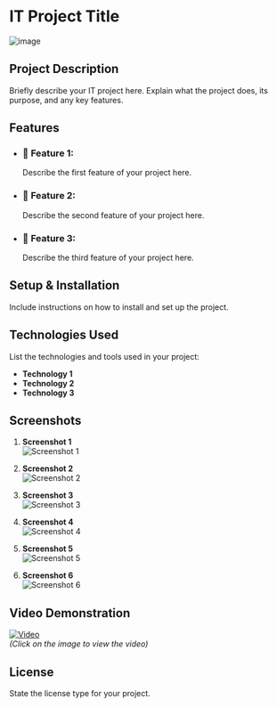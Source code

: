 # IT Project Title

![image](https://github.com/user-attachments/assets/ce687fd7-904f-41a1-b8cc-32f754574559)




## **Project Description**
Briefly describe your IT project here. Explain what the project does, its purpose, and any key features.

## **Features**
- ### **🔹 Feature 1:** 
  Describe the first feature of your project here.
  
- ### **🔹 Feature 2:** 
  Describe the second feature of your project here.

- ### **🔹 Feature 3:** 
  Describe the third feature of your project here.

## **Setup & Installation**
Include instructions on how to install and set up the project.

## **Technologies Used**
List the technologies and tools used in your project:
- **Technology 1**
- **Technology 2**
- **Technology 3**

## **Screenshots**

1. **Screenshot 1**  
   ![Screenshot 1](link-to-your-image-1)  
  
2. **Screenshot 2**  
   ![Screenshot 2](link-to-your-image-2)  
  
3. **Screenshot 3**  
   ![Screenshot 3](link-to-your-image-3)  
  
4. **Screenshot 4**  
   ![Screenshot 4](link-to-your-image-4)  
  
5. **Screenshot 5**  
   ![Screenshot 5](link-to-your-image-5)  
  
6. **Screenshot 6**  
   ![Screenshot 6](link-to-your-image-6)  

## **Video Demonstration**
[![Video](https://img.youtube.com/vi/YOUR_VIDEO_ID/0.jpg)](https://www.youtube.com/watch?v=YOUR_VIDEO_ID)  
*(Click on the image to view the video)*

## **License**
State the license type for your project.
